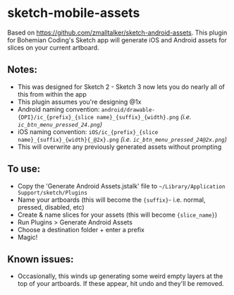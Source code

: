 # sketch-mobile-assets

Based on https://github.com/zmalltalker/sketch-android-assets. This plugin for Bohemian Coding's Sketch app will generate iOS and Android assets for slices on your current artboard. 


## Notes:
  * This was designed for Sketch 2 - Sketch 3 now lets you do nearly all of this from within the app
  * This plugin assumes you're designing @1x 
  * Android naming convention: `android/drawable-{DPI}/ic_{prefix}_{slice name}_{suffix}_{width}.png` _(i.e. `ic_btn_menu_pressed_24.png`)_
  * iOS naming convention: `iOS/ic_{prefix}_{slice name}_{suffix}_{width}{_@2x}.png` _(i.e. `ic_btn_menu_pressed_24@2x.png`)_
  * This will overwrite any previously generated assets without prompting


## To use:
  * Copy the 'Generate Android Assets.jstalk' file to `~/Library/Application Support/sketch/Plugins` 
  * Name your artboards (this will become the `{suffix}`- i.e. normal, pressed, disabled, etc)
  * Create & name slices for your assets (this will become `{slice_name}`)
  * Run Plugins > Generate Android Assets
  * Choose a destination folder + enter a prefix 
  * Magic!


## Known issues:
  * Occasionally, this winds up generating some weird empty layers at the top of your artboards. If these appear, hit undo and they'll be removed.
